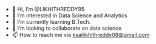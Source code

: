 - 👋 Hi, I’m @LIKHITHREDDY95
- 👀 I’m interested in Data Science and Analytics
- 🌱 I’m currently learning B.Tech. 
- 💞️ I’m looking to collaborate on data science
- 📫 How to reach me via ksailikhithreddy08@gmail.com


